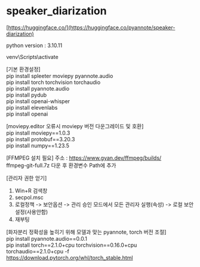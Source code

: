 # speaker_diarization
[https://huggingface.co/](https://huggingface.co/pyannote/speaker-diarization)<br/>

python version : 3.10.11<br/>

venv\Scripts\activate

[기본 환경설정]<br/>
pip install spleeter moviepy pyannote.audio<br/>
pip install torch torchvision torchaudio<br/>
pip install pyannote.audio<br/>
pip install pydub<br/>
pip install openai-whisper<br/>
pip install elevenlabs<br/>
pip install openai<br/>

[moviepy.editor 오류시 moviepy 버전 다운그레이드 및 호환]<br/>
pip install moviepy==1.0.3<br/>
pip install protobuf==3.20.3<br/>
pip install numpy==1.23.5<br/>

[FFMPEG 설치 필요] 주소 : https://www.gyan.dev/ffmpeg/builds/<br/>
ffmpeg-git-full.7z 다운 후 환경변수 Path에 추가<br/>

[관리자 권한 얻기] <br/>
1. Win+R 검색창
2. secpol.msc
3. 로컬정책 -> 보안옵션 -> 관리 승인 모드에서 모든 관리자 실행(속성) -> 로컬 보안설정(사용안함)
4. 재부팅

[화자분리 정확성을 높히기 위해 모델과 맞는 pyannote, torch 버전 조절]<br/>
pip install pyannote.audio==0.0.1<br/>
pip install torch==2.1.0+cpu torchvision==0.16.0+cpu torchaudio==2.1.0+cpu -f https://download.pytorch.org/whl/torch_stable.html<br/>
